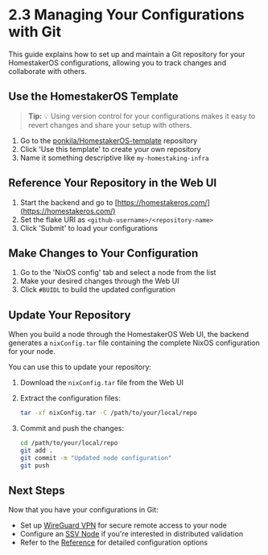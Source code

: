 # 2.3 Managing Your Configurations with Git

This guide explains how to set up and maintain a Git repository for your HomestakerOS configurations, allowing you to track changes and collaborate with others.

## Use the HomestakerOS Template

> **Tip:** 💡 Using version control for your configurations makes it easy to revert changes and share your setup with others.

1. Go to the [ponkila/HomestakerOS-template](https://github.com/ponkila/HomestakerOS-template) repository
2. Click 'Use this template' to create your own repository
3. Name it something descriptive like `my-homestaking-infra`

## Reference Your Repository in the Web UI

1. Start the backend and go to [https://homestakeros.com/](https://homestakeros.com/)
2. Set the flake URI as `<github-username>/<repository-name>`
3. Click 'Submit' to load your configurations

## Make Changes to Your Configuration

1. Go to the 'NixOS config' tab and select a node from the list
2. Make your desired changes through the Web UI
3. Click `#BUIDL` to build the updated configuration

## Update Your Repository

When you build a node through the HomestakerOS Web UI, the backend generates a `nixConfig.tar` file containing the complete NixOS configuration for your node.

You can use this to update your repository:

1. Download the `nixConfig.tar` file from the Web UI

2. Extract the configuration files:

   ```bash
   tar -xf nixConfig.tar -C /path/to/your/local/repo
   ```

3. Commit and push the changes:

   ```bash
   cd /path/to/your/local/repo
   git add .
   git commit -m "Updated node configuration"
   git push
   ```

## Next Steps

Now that you have your configurations in Git:

- Set up [WireGuard VPN](3.1-wireguard_vpn.md) for secure remote access to your node
- Configure an [SSV Node](3.2-ssv_node.md) if you're interested in distributed validation
- Refer to the [Reference](4-reference.md) for detailed configuration options

